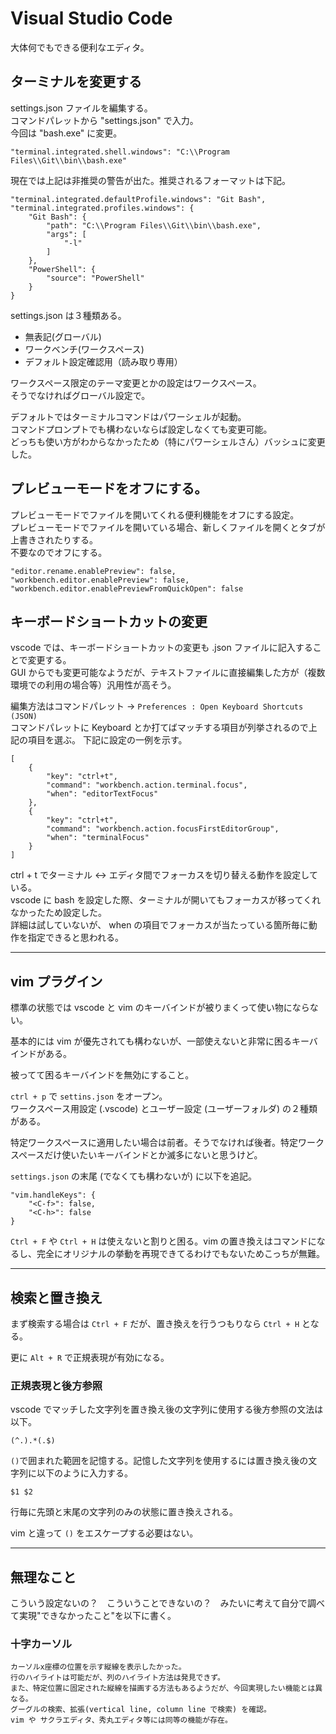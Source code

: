 # Visual Studio Code

大体何でもできる便利なエディタ。

## ターミナルを変更する

settings.json ファイルを編集する。  
コマンドパレットから "settings.json" で入力。  
今回は "bash.exe" に変更。

    "terminal.integrated.shell.windows": "C:\\Program Files\\Git\\bin\\bash.exe"

現在では上記は非推奨の警告が出た。推奨されるフォーマットは下記。

    "terminal.integrated.defaultProfile.windows": "Git Bash",
    "terminal.integrated.profiles.windows": {
        "Git Bash": {
            "path": "C:\\Program Files\\Git\\bin\\bash.exe",
            "args": [
                "-l"
            ]
        },
        "PowerShell": {
            "source": "PowerShell"
        }
    }

settings.json は３種類ある。
* 無表記(グローバル) 
* ワークベンチ(ワークスペース)
* デフォルト設定確認用（読み取り専用）

ワークスペース限定のテーマ変更とかの設定はワークスペース。  
そうでなければグローバル設定で。

デフォルトではターミナルコマンドはパワーシェルが起動。  
コマンドプロンプトでも構わないならば設定しなくても変更可能。  
どっちも使い方がわからなかったため（特にパワーシェルさん）バッシュに変更した。

## プレビューモードをオフにする。

プレビューモードでファイルを開いてくれる便利機能をオフにする設定。  
プレビューモードでファイルを開いている場合、新しくファイルを開くとタブが上書きされたりする。  
不要なのでオフにする。

    "editor.rename.enablePreview": false,
    "workbench.editor.enablePreview": false,
    "workbench.editor.enablePreviewFromQuickOpen": false

## キーボードショートカットの変更

vscode では、キーボードショートカットの変更も .json ファイルに記入することで変更する。  
GUI からでも変更可能なようだが、テキストファイルに直接編集した方が（複数環境での利用の場合等）汎用性が高そう。

編集方法はコマンドパレット -> `Preferences : Open Keyboard Shortcuts (JSON)`  
コマンドパレットに Keyboard とか打てばマッチする項目が列挙されるので上記の項目を選ぶ。
下記に設定の一例を示す。

    [
        {
            "key": "ctrl+t",
            "command": "workbench.action.terminal.focus",
            "when": "editorTextFocus"
        },
        {
            "key": "ctrl+t",
            "command": "workbench.action.focusFirstEditorGroup",
            "when": "terminalFocus"
        }
    ]

ctrl + t でターミナル <-> エディタ間でフォーカスを切り替える動作を設定している。  
vscode に bash を設定した際、ターミナルが開いてもフォーカスが移ってくれなかったため設定した。  
詳細は試していないが、 when の項目でフォーカスが当たっている箇所毎に動作を指定できると思われる。

---
## vim プラグイン

標準の状態では vscode と vim のキーバインドが被りまくって使い物にならない。

基本的には vim が優先されても構わないが、一部使えないと非常に困るキーバインドがある。

被ってて困るキーバインドを無効にすること。

`ctrl + p` で `settins.json` をオープン。  
ワークスペース用設定 (.vscode) とユーザー設定 (ユーザーフォルダ) の２種類がある。  

特定ワークスペースに適用したい場合は前者。そうでなければ後者。特定ワークスペースだけ使いたいキーバインドとか滅多にないと思うけど。

`settings.json` の末尾 (でなくても構わないが) に以下を追記。

    "vim.handleKeys": {
        "<C-f>": false,
        "<C-h>": false
    }

`Ctrl + F` や `Ctrl + H` は使えないと割りと困る。vim の置き換えはコマンドになるし、完全にオリジナルの挙動を再現できてるわけでもないためこっちが無難。

------------------------------------------------------------
## 検索と置き換え

まず検索する場合は `Ctrl + F` だが、置き換えを行うつもりなら `Ctrl + H` となる。

更に `Alt + R` で正規表現が有効になる。

### 正規表現と後方参照

vscode でマッチした文字列を置き換え後の文字列に使用する後方参照の文法は以下。

    (^.).*(.$)

`()`で囲まれた範囲を記憶する。記憶した文字列を使用するには置き換え後の文字列に以下のように入力する。

    $1 $2

行毎に先頭と末尾の文字列のみの状態に置き換えされる。

vim と違って `()` をエスケープする必要はない。

------------------------------------------------------------
## 無理なこと

こういう設定ないの？　こういうことできないの？　みたいに考えて自分で調べて実現"できなかったこと"を以下に書く。

### 十字カーソル

    カーソルx座標の位置を示す縦線を表示したかった。
    行のハイライトは可能だが、列のハイライト方法は発見できず。
    また、特定位置に固定された縦線を描画する方法もあるようだが、今回実現したい機能とは異なる。
    グーグルの検索、拡張(vertical line, column line で検索) を確認。
    vim や サクラエディタ、秀丸エディタ等には同等の機能が存在。
